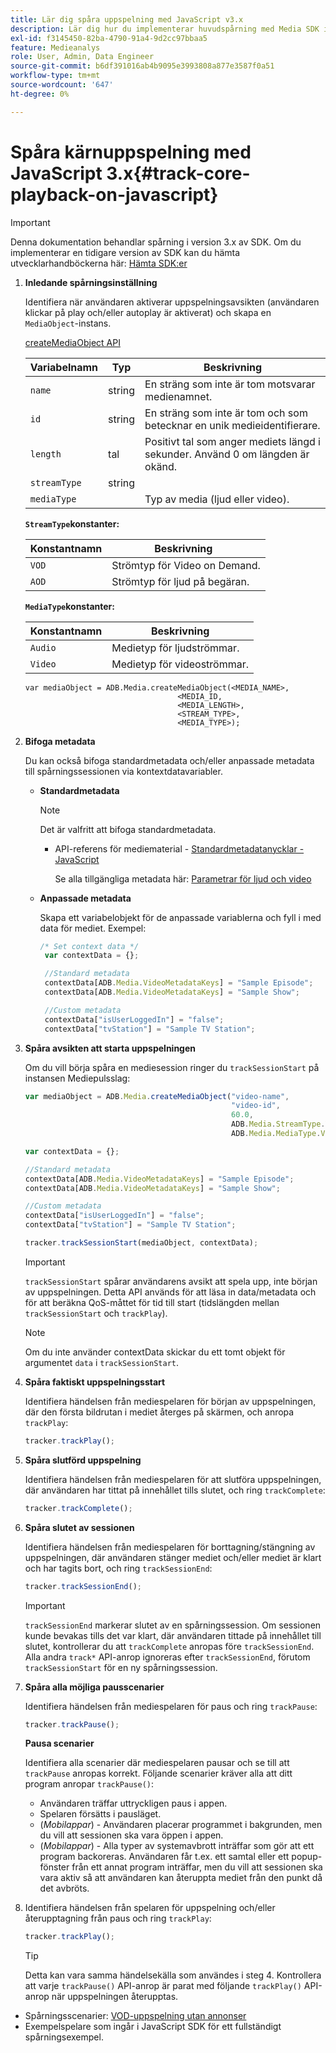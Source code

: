 ```yaml
---
title: Lär dig spåra uppspelning med JavaScript v3.x
description: Lär dig hur du implementerar huvudspårning med Media SDK i en webbläsare med hjälp av JavaScript 3.x-appar.
exl-id: f3145450-82ba-4790-91a4-9d2cc97bbaa5
feature: Medieanalys
role: User, Admin, Data Engineer
source-git-commit: b6df391016ab4b9095e3993808a877e3587f0a51
workflow-type: tm+mt
source-wordcount: '647'
ht-degree: 0%

---
```


# Spåra kärnuppspelning med JavaScript 3.x{#track-core-playback-on-javascript}

>[!IMPORTANT]
>Denna dokumentation behandlar spårning i version 3.x av SDK. Om du implementerar en tidigare version av SDK kan du hämta utvecklarhandböckerna här: [Hämta SDK:er](/help/sdk-implement/download-sdks.md)

1. **Inledande spårningsinställning**

   Identifiera när användaren aktiverar uppspelningsavsikten (användaren klickar på play och/eller autoplay är aktiverat) och skapa en `MediaObject`-instans.

   [createMediaObject API](https://adobe-marketing-cloud.github.io/media-sdks/reference/javascript/MediaHeartbeat.html#.createMediaObject)

   | Variabelnamn | Typ | Beskrivning |
   | --- | --- | --- |
   | `name` | string | En sträng som inte är tom motsvarar medienamnet. |
   | `id` | string | En sträng som inte är tom och som betecknar en unik medieidentifierare. |
   | `length` | tal | Positivt tal som anger mediets längd i sekunder. Använd 0 om längden är okänd. |
   | `streamType` | string |  |
   | `mediaType` |  | Typ av media (ljud eller video). |

   **`StreamType`konstanter:**

   | Konstantnamn | Beskrivning   |
   |---|---|
   | `VOD` | Strömtyp för Video on Demand. |
   | `AOD` | Strömtyp för ljud på begäran. |

   **`MediaType`konstanter:**

   | Konstantnamn | Beskrivning |
   |---|---|
   | `Audio` | Medietyp för ljudströmmar. |
   | `Video` | Medietyp för videoströmmar. |

   ```
   var mediaObject = ADB.Media.createMediaObject(<MEDIA_NAME>,
                                     <MEDIA_ID,
                                     <MEDIA_LENGTH>,
                                     <STREAM_TYPE>,
                                     <MEDIA_TYPE>);
   ```

1. **Bifoga metadata**

   Du kan också bifoga standardmetadata och/eller anpassade metadata till spårningssessionen via kontextdatavariabler.

   * **Standardmetadata**

      >[!NOTE]
      >
      >Det är valfritt att bifoga standardmetadata.

      * API-referens för mediematerial - [Standardmetadatanycklar - JavaScript](https://adobe-marketing-cloud.github.io/media-sdks/reference/javascript)

         Se alla tillgängliga metadata här: [Parametrar för ljud och video](/help/metrics-and-metadata/audio-video-parameters.md)
   * **Anpassade metadata**

      Skapa ett variabelobjekt för de anpassade variablerna och fyll i med data för mediet. Exempel:

      ```js
      /* Set context data */
       var contextData = {};
      
       //Standard metadata
       contextData[ADB.Media.VideoMetadataKeys] = "Sample Episode";
       contextData[ADB.Media.VideoMetadataKeys] = "Sample Show";
      
       //Custom metadata
       contextData["isUserLoggedIn"] = "false";
       contextData["tvStation"] = "Sample TV Station";
      ```


1. **Spåra avsikten att starta uppspelningen**

   Om du vill börja spåra en mediesession ringer du `trackSessionStart` på instansen Mediepulsslag:

   ```js
   var mediaObject = ADB.Media.createMediaObject("video-name",
                                                 "video-id",
                                                 60.0,
                                                 ADB.Media.StreamType.VOD,
                                                 ADB.Media.MediaType.Video);
   
   var contextData = {};
   
   //Standard metadata
   contextData[ADB.Media.VideoMetadataKeys] = "Sample Episode";
   contextData[ADB.Media.VideoMetadataKeys] = "Sample Show";
   
   //Custom metadata
   contextData["isUserLoggedIn"] = "false";
   contextData["tvStation"] = "Sample TV Station";
   
   tracker.trackSessionStart(mediaObject, contextData);
   ```

   >[!IMPORTANT]
   >
   >`trackSessionStart` spårar användarens avsikt att spela upp, inte början av uppspelningen. Detta API används för att läsa in data/metadata och för att beräkna QoS-måttet för tid till start (tidslängden mellan `trackSessionStart` och `trackPlay`).

   >[!NOTE]
   >
   >Om du inte använder contextData skickar du ett tomt objekt för argumentet `data` i `trackSessionStart`.

1. **Spåra faktiskt uppspelningsstart**

   Identifiera händelsen från mediespelaren för början av uppspelningen, där den första bildrutan i mediet återges på skärmen, och anropa `trackPlay`:

   ```js
   tracker.trackPlay();
   ```

1. **Spåra slutförd uppspelning**

   Identifiera händelsen från mediespelaren för att slutföra uppspelningen, där användaren har tittat på innehållet tills slutet, och ring `trackComplete`:

   ```js
   tracker.trackComplete();
   ```

1. **Spåra slutet av sessionen**

   Identifiera händelsen från mediespelaren för borttagning/stängning av uppspelningen, där användaren stänger mediet och/eller mediet är klart och har tagits bort, och ring `trackSessionEnd`:

   ```js
   tracker.trackSessionEnd();
   ```

   >[!IMPORTANT]
   >
   >`trackSessionEnd` markerar slutet av en spårningssession. Om sessionen kunde bevakas tills det var klart, där användaren tittade på innehållet till slutet, kontrollerar du att `trackComplete` anropas före `trackSessionEnd`. Alla andra `track*` API-anrop ignoreras efter `trackSessionEnd`, förutom `trackSessionStart` för en ny spårningssession.

1. **Spåra alla möjliga pausscenarier**

   Identifiera händelsen från mediespelaren för paus och ring `trackPause`:

   ```js
   tracker.trackPause();
   ```

   **Pausa scenarier**

   Identifiera alla scenarier där mediespelaren pausar och se till att `trackPause` anropas korrekt. Följande scenarier kräver alla att ditt program anropar `trackPause()`:

   * Användaren träffar uttryckligen paus i appen.
   * Spelaren försätts i pausläget.
   * (*Mobilappar*) - Användaren placerar programmet i bakgrunden, men du vill att sessionen ska vara öppen i appen.
   * (*Mobilappar*) - Alla typer av systemavbrott inträffar som gör att ett program backoreras. Användaren får t.ex. ett samtal eller ett popup-fönster från ett annat program inträffar, men du vill att sessionen ska vara aktiv så att användaren kan återuppta mediet från den punkt då det avbröts.

1. Identifiera händelsen från spelaren för uppspelning och/eller återupptagning från paus och ring `trackPlay`:

   ```js
   tracker.trackPlay();
   ```

   >[!TIP]
   >
   >Detta kan vara samma händelsekälla som användes i steg 4. Kontrollera att varje `trackPause()` API-anrop är parat med följande `trackPlay()` API-anrop när uppspelningen återupptas.

* Spårningsscenarier: [VOD-uppspelning utan annonser](/help/sdk-implement/tracking-scenarios/vod-no-intrs-details.md)
* Exempelspelare som ingår i JavaScript SDK för ett fullständigt spårningsexempel.
